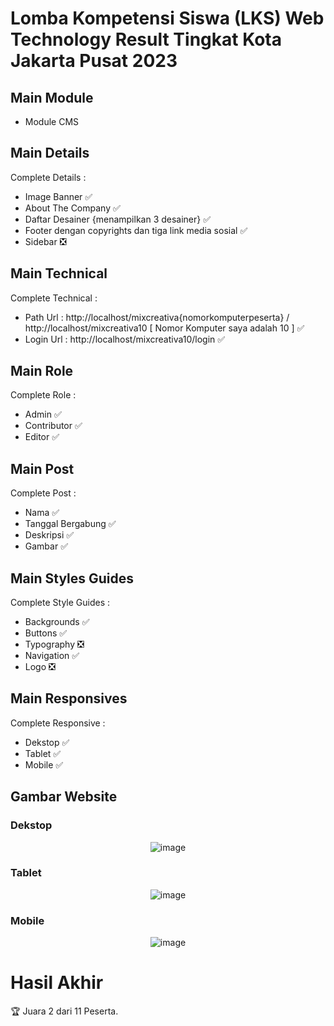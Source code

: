 # Lomba Kompetensi Siswa (LKS) Web Technology Result Tingkat Kota Jakarta Pusat 2023

## Main Module
- Module CMS

## Main Details
Complete Details :
- Image Banner :white_check_mark:
- About The Company :white_check_mark:
- Daftar Desainer {menampilkan 3 desainer} :white_check_mark:
- Footer dengan copyrights dan tiga link media sosial :white_check_mark:
- Sidebar :negative_squared_cross_mark:

## Main Technical
Complete Technical :
- Path Url : http://localhost/mixcreativa{nomorkomputerpeserta} / http://localhost/mixcreativa10   [ Nomor Komputer saya adalah 10 ] :white_check_mark:
- Login Url : http://localhost/mixcreativa10/login :white_check_mark:

## Main Role
Complete Role :
- Admin :white_check_mark:
- Contributor :white_check_mark:
- Editor :white_check_mark:

## Main Post
Complete Post :
- Nama :white_check_mark:
- Tanggal Bergabung :white_check_mark:
- Deskripsi :white_check_mark:
- Gambar :white_check_mark:

## Main Styles Guides
Complete Style Guides :
- Backgrounds :white_check_mark:
- Buttons :white_check_mark:
- Typography :negative_squared_cross_mark:
- Navigation :white_check_mark:
- Logo :negative_squared_cross_mark:

## Main Responsives
Complete Responsive :
- Dekstop :white_check_mark:
- Tablet :white_check_mark:
- Mobile :white_check_mark:

## Gambar Website

### Dekstop

<p align="center">
<img src="https://github.com/Jahirrrr/lks-webtech-2023/blob/37010469b507b9ed33e25cfaf52398da9e23db2c/10_CMS_MODULE/desain/Dekstop_MXC.png" alt="image"></a>
</p>

### Tablet

<p align="center">
<img src="https://github.com/Jahirrrr/lks-webtech-2023/blob/37010469b507b9ed33e25cfaf52398da9e23db2c/10_CMS_MODULE/desain/Tablet_MXC.png" alt="image"></a>
</p>

### Mobile

<p align="center">
<img src="https://github.com/Jahirrrr/lks-webtech-2023/blob/37010469b507b9ed33e25cfaf52398da9e23db2c/10_CMS_MODULE/desain/Mobile_MXC.png" alt="image"></a>
</p>


# Hasil Akhir
🏆 Juara 2 dari 11 Peserta.
